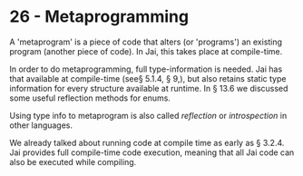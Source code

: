 # 26 - Metaprogramming

A 'metaprogram' is a piece of code that alters (or 'programs') an existing program (another piece of code).
In Jai, this takes place at compile-time.

In order to do metaprogramming, full type-information is needed. Jai has that available at compile-time (see§ 5.1.4, § 9,),  but also retains static type information for every structure available at runtime.
In § 13.6 we discussed some useful reflection methods for enums.

Using type info to metaprogram is also called _reflection_ or _introspection_ in other languages.

We already talked about running code at compile time as early as § 3.2.4. Jai provides full compile-time code execution, meaning that all Jai code can also be executed while compiling.